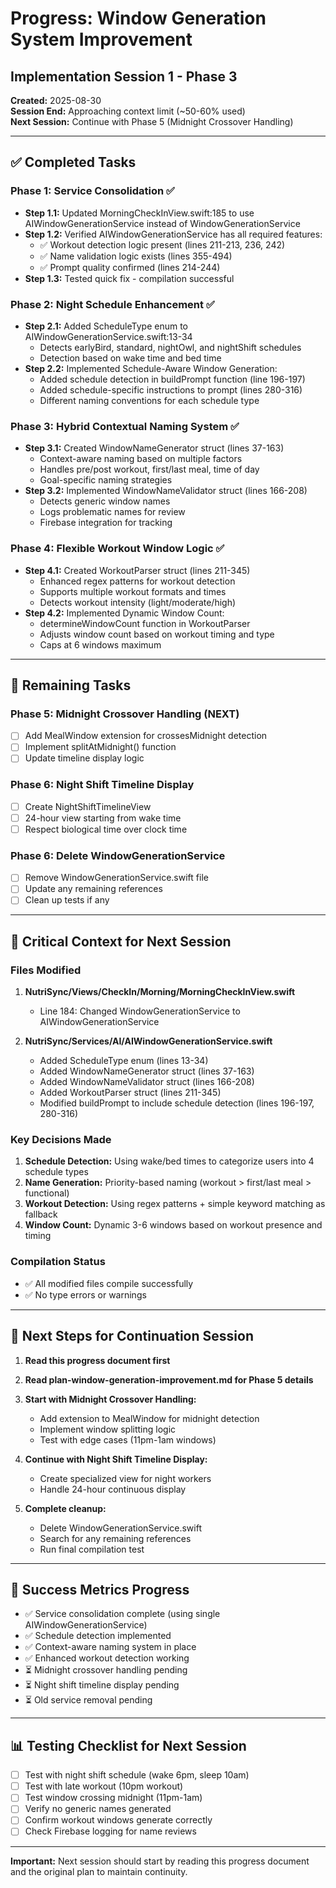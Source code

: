 # Progress: Window Generation System Improvement
## Implementation Session 1 - Phase 3

**Created:** 2025-08-30  
**Session End:** Approaching context limit (~50-60% used)  
**Next Session:** Continue with Phase 5 (Midnight Crossover Handling)

---

## ✅ Completed Tasks

### Phase 1: Service Consolidation ✅
- **Step 1.1:** Updated MorningCheckInView.swift:185 to use AIWindowGenerationService instead of WindowGenerationService
- **Step 1.2:** Verified AIWindowGenerationService has all required features:
  - ✅ Workout detection logic present (lines 211-213, 236, 242)
  - ✅ Name validation logic exists (lines 355-494)
  - ✅ Prompt quality confirmed (lines 214-244)
- **Step 1.3:** Tested quick fix - compilation successful

### Phase 2: Night Schedule Enhancement ✅
- **Step 2.1:** Added ScheduleType enum to AIWindowGenerationService.swift:13-34
  - Detects earlyBird, standard, nightOwl, and nightShift schedules
  - Detection based on wake time and bed time
- **Step 2.2:** Implemented Schedule-Aware Window Generation:
  - Added schedule detection in buildPrompt function (line 196-197)
  - Added schedule-specific instructions to prompt (lines 280-316)
  - Different naming conventions for each schedule type

### Phase 3: Hybrid Contextual Naming System ✅
- **Step 3.1:** Created WindowNameGenerator struct (lines 37-163)
  - Context-aware naming based on multiple factors
  - Handles pre/post workout, first/last meal, time of day
  - Goal-specific naming strategies
- **Step 3.2:** Implemented WindowNameValidator struct (lines 166-208)
  - Detects generic window names
  - Logs problematic names for review
  - Firebase integration for tracking

### Phase 4: Flexible Workout Window Logic ✅
- **Step 4.1:** Created WorkoutParser struct (lines 211-345)
  - Enhanced regex patterns for workout detection
  - Supports multiple workout formats and times
  - Detects workout intensity (light/moderate/high)
- **Step 4.2:** Implemented Dynamic Window Count:
  - determineWindowCount function in WorkoutParser
  - Adjusts window count based on workout timing and type
  - Caps at 6 windows maximum

---

## 🔄 Remaining Tasks

### Phase 5: Midnight Crossover Handling (NEXT)
- [ ] Add MealWindow extension for crossesMidnight detection
- [ ] Implement splitAtMidnight() function
- [ ] Update timeline display logic

### Phase 6: Night Shift Timeline Display
- [ ] Create NightShiftTimelineView
- [ ] 24-hour view starting from wake time
- [ ] Respect biological time over clock time

### Phase 6: Delete WindowGenerationService
- [ ] Remove WindowGenerationService.swift file
- [ ] Update any remaining references
- [ ] Clean up tests if any

---

## 📝 Critical Context for Next Session

### Files Modified
1. **NutriSync/Views/CheckIn/Morning/MorningCheckInView.swift**
   - Line 184: Changed WindowGenerationService to AIWindowGenerationService

2. **NutriSync/Services/AI/AIWindowGenerationService.swift**
   - Added ScheduleType enum (lines 13-34)
   - Added WindowNameGenerator struct (lines 37-163)
   - Added WindowNameValidator struct (lines 166-208)
   - Added WorkoutParser struct (lines 211-345)
   - Modified buildPrompt to include schedule detection (lines 196-197, 280-316)

### Key Decisions Made
1. **Schedule Detection:** Using wake/bed times to categorize users into 4 schedule types
2. **Name Generation:** Priority-based naming (workout > first/last meal > functional)
3. **Workout Detection:** Using regex patterns + simple keyword matching as fallback
4. **Window Count:** Dynamic 3-6 windows based on workout presence and timing

### Compilation Status
- ✅ All modified files compile successfully
- ✅ No type errors or warnings

---

## 🚀 Next Steps for Continuation Session

1. **Read this progress document first**
2. **Read plan-window-generation-improvement.md for Phase 5 details**
3. **Start with Midnight Crossover Handling:**
   - Add extension to MealWindow for midnight detection
   - Implement window splitting logic
   - Test with edge cases (11pm-1am windows)

4. **Continue with Night Shift Timeline Display:**
   - Create specialized view for night workers
   - Handle 24-hour continuous display

5. **Complete cleanup:**
   - Delete WindowGenerationService.swift
   - Search for any remaining references
   - Run final compilation test

---

## 🎯 Success Metrics Progress

- ✅ Service consolidation complete (using single AIWindowGenerationService)
- ✅ Schedule detection implemented
- ✅ Context-aware naming system in place
- ✅ Enhanced workout detection working
- ⏳ Midnight crossover handling pending
- ⏳ Night shift timeline display pending
- ⏳ Old service removal pending

---

## 📊 Testing Checklist for Next Session

- [ ] Test with night shift schedule (wake 6pm, sleep 10am)
- [ ] Test with late workout (10pm workout)
- [ ] Test window crossing midnight (11pm-1am)
- [ ] Verify no generic names generated
- [ ] Confirm workout windows generate correctly
- [ ] Check Firebase logging for name reviews

---

**Important:** Next session should start by reading this progress document and the original plan to maintain continuity.